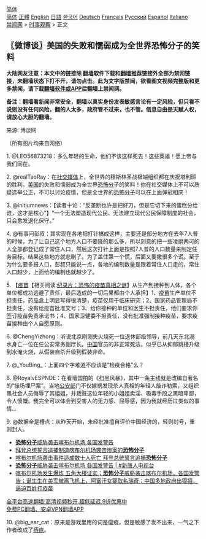  <!-- 面包屑导航 --> <div class="breadcrumb"><!-- GTranslate: https://gtranslate.io/ -->  <div class="switcher notranslate">  <div class="selected">  <a href="#" onclick="return false;"> 简体</a>  </div>  <div class="option">  <a href="https://www.bannedbook.org" onclick="doGTranslate('zh-CN|zh-CN');jQuery('div.switcher div.selected a').html(jQuery(this).html());return false;" title="简体中文" class="nturl selected"> 简体</a>  <a href="https://www.bannedbook.org/zh-tw/" onclick="doGTranslate('zh-CN|zh-TW');jQuery('div.switcher div.selected a').html(jQuery(this).html());return false;" title="繁體中文" class="nturl"> 正體</a>  <a href="https://www.bannedbook.org/en/" onclick="doGTranslate('zh-CN|en');jQuery('div.switcher div.selected a').html(jQuery(this).html());return false;" title="English" class="nturl"> English</a>  <a href="https://www.bannedbook.org/ja/" onclick="doGTranslate('zh-CN|ja');jQuery('div.switcher div.selected a').html(jQuery(this).html());return false;" title="日本語" class="nturl"> 日語</a>  <a href="https://www.bannedbook.org/ko/" onclick="doGTranslate('zh-CN|ko');jQuery('div.switcher div.selected a').html(jQuery(this).html());return false;" title="한국어" class="nturl"> 한국어</a>  <a href="https://www.bannedbook.org/de/" onclick="doGTranslate('zh-CN|de');jQuery('div.switcher div.selected a').html(jQuery(this).html());return false;" title="Deutsch" class="nturl"> Deutsch</a>  <a href="https://www.bannedbook.org/fr/" onclick="doGTranslate('zh-CN|fr');jQuery('div.switcher div.selected a').html(jQuery(this).html());return false;" title="Français" class="nturl"> Français</a>  <a href="https://www.bannedbook.org/ru/" onclick="doGTranslate('zh-CN|ru');jQuery('div.switcher div.selected a').html(jQuery(this).html());return false;" title="Русский" class="nturl"> Русский</a>  <a href="https://www.bannedbook.org/es/" onclick="doGTranslate('zh-CN|es');jQuery('div.switcher div.selected a').html(jQuery(this).html());return false;" title="Español" class="nturl"> Español</a>  <a href="https://www.bannedbook.org/it/" onclick="doGTranslate('zh-CN|it');jQuery('div.switcher div.selected a').html(jQuery(this).html());return false;" title="Italiano" class="nturl"> Italiano</a>  </div>  </div>      <div class='breadcrumb-sub'><!-- Breadcrumb NavXT 6.3.0 --> <a href="https://www.bannedbook.org/" class="home">禁闻网</a> &gt; <a href="https://www.bannedbook.org/bnews/ssgc/" class="category">时事观察</a> &gt; 正文</div></div><h2>〖微博谈〗美国的失败和懦弱成为全世界恐怖分子的笑料</h2> <p class="notice"><b>大陆网友注意：本文中的链接除 <a href="https://github.com/bannedbook/fanqiang" >翻墙</a>软件下载和<a href="https://github.com/killgcd/justmysocks/blob/master/README.md">翻墙推荐</a>链接外全部为禁网链接，未翻墙状态下打不开，请勿点击。此为文字版禁闻，欲看图文视频完整版和更多禁闻，请下载<a href="https://github.com/bannedbook/fanqiang">翻墙软件或APP</a>后翻墙上禁闻网。</p><p>备注：翻墙看新闻非常安全，翻墙以真实身份发表敏感言论有一定风险，但只看不说则没有任何风险，翻的人太多，政府管不过来，也不管。信息自由是天赋人权，请放心大胆的翻墙。</b></p>  <div class="entry"> <p>来源:&nbsp;博谈网                          </p> <p>（所有图片均来自网络）</p> <p></p> <p></p> <p></p>  <p></p> <p></p> <p></p> <p></p> <p></p>  <p></p> <p></p> <p>1. @LEO56873218：多么年轻的生命，他们不该这样死去！这些英雄！愿上帝与我们同在。</p> <p>2. @realTaoRay：在<a href="https://www.bannedbook.org/bnews/tag/%e7%a4%be%e4%ba%a4%e5%aa%92%e4%bd%93/" class="st_tag internal_tag" rel="tag" title="标签 社交媒体 下的日志">社交媒体</a>上，全世界的穆斯林圣战极端组织都在庆祝塔利班的胜利。<a href="https://www.bannedbook.org/bnews/tag/%e7%be%8e%e5%9b%bd/" class="st_tag internal_tag" rel="tag" title="标签 美国 下的日志">美国</a>的失败和懦弱成为全世界<a href="https://www.bannedbook.org/bnews/tag/%E6%81%90%E6%80%96%E5%88%86/" class="st_tag internal_tag" rel="tag" title="标签 恐怖分 下的日志">恐怖分</a>子的笑料！你在社交媒体上不可以质疑选举公正，不可以讨论疫情，但是全世界的<a href="https://www.bannedbook.org/bnews/tag/%e6%81%90%e6%80%96%e5%88%86%e5%ad%90/" class="st_tag internal_tag" rel="tag" title="标签 恐怖分子 下的日志">恐怖分子</a>可以在上面弹冠相庆！</p> <p>3. @initiumnews：【读者十论：“反垄断也许是把好刀，但是它切下来的蛋糕分给谁，这才是核心”】“一个无法塑造现代公民、无法建立现代公民保障制度的社会，只会愈发退化保守。”</p>  <p>4. @有事问彭叔：其实现在各地把打针搞成这样，主要还是部分地方在去年7人普的时候，为了让自己这个地方人口不要降的那么多，所以刻意的把一些凌磨两可的人全部都登记成了常住人口，然后这次打针上面是按照7人普的人口数量来制定任务目标，结果这些地方就悲剧了。为了盖住第一个慌，后面又要撒很多个谎。至于为什么要多报人口，彭叔只能说一点，各地的编制数量是跟着常住人口走的，常住人口越少，上面给的编制也就越少了。</p> <p>5. 【<span class='wp_keywordlink'><a href="https://www.bannedbook.org/bnews/tculture/20160630/551027.html" title="疫苗" target="_blank">疫苗</a></span>【相关阅读:<a href='https://www.bannedbook.org/bnews/topimagenews/20180408/925060.html' target='_blank'>纪录片：恐怖的疫苗真相之谜</a>】从生产到接种到人体，各个单位都成功逃避了责任，最后造成的一切后果都由个人承担】1、<a href="https://www.bannedbook.org/bnews/tag/%e7%96%ab%e8%8b%97/" class="st_tag internal_tag" rel="tag" title="标签 疫苗 下的日志">疫苗</a>生产单位不担责任，药品盒上明显写得很清楚，疫苗仅用于临床研究；2、国家药品管理局不担责任，没有给疫苗批准文号；3、给你接种的单位和医生不担责任，他们要求你签订疫苗免责承诺书；4、国家卫健委不担责任，没有批准强制接种疫苗，要求疫苗接种由个人自愿原则。</p> <p>6. @ChengYizhong：听说北京刚刚失火烧死一位退休部级领导，前几天东北溺水身亡一位在任公安常务副厅长。<span class='wp_keywordlink_affiliate'><a href="https://www.bannedbook.org/" title="中国" target="_blank">中国</a></span>官员的非正常死法，似乎已从抑郁跳楼升级到水淹火烧，从假装自杀升级到假装非命。</p> <p>7. @_YouBing_：上面四个字难道不应该是“检疫合格”么？</p> <p>8. @RoyalvESPNDE：在看墙国拍的《扫黑风暴》，其中一条主线就是改编自著名的“操场埋尸案”。当地<a href="https://www.bannedbook.org/bnews/tag/%e5%85%ac%e5%ae%89%e9%83%a8/" class="st_tag internal_tag" rel="tag" title="标签 公安部 下的日志">公安部</a>门不仅嫁祸发现杀人真相的年轻人敲诈勒索，又组织黑社会人员侮辱了其姐姐，并栽赃这位年轻的小姐姐卖淫、吸毒手段之黑暗卑鄙，令人愤慨。我完全可以体会到受害人的无力感、屈辱感，因为我就经历过类似的事情…</p>  <p>9. @数据全是槽点：从昨天开始，未经批准擅自评价中国经济的，轻则封号，重则封人。</p> <ul class='op-related-articles' title='相关阅读'> <li><a href='https://www.bannedbook.org/bnews/bannedvideo/20210827/1614292.html' target='_blank'><b>恐怖分子</b>威胁袭击喀布尔机场 各国发警告</a></li> <li><a href='https://www.bannedbook.org/bnews/worldnews/usa/20210827/1614194.html' target='_blank'>拜登总统誓言追捕制造喀布尔机场袭击惨案的<b>恐怖分子</b></a></li> <li><a href='https://www.bannedbook.org/bnews/worldnews/usa/20210827/1614117.html' target='_blank'>喀布尔机场袭击事件造成数十人死亡 拜登总统誓言追捕<b>恐怖分子</b></a></li> <li><a href='https://www.bannedbook.org/bnews/bannedvideo/20210827/1613968.html' target='_blank'><b>恐怖分子</b>威胁袭击喀布尔机场 各国发警告 | #新唐人电视台</a></li> <li><a href='https://www.bannedbook.org/bnews/bannedvideo/20210827/1613944.html' target='_blank'>喀布尔机场发生爆炸 五角大楼证实；<b>恐怖分子</b>威胁袭击喀布尔机场，各国发警告；诞生生在美军撤离飞机上，阿富汗女婴取名瑞奇；中国多地政府出狠招，逼迫百姓打疫苗</a></li> </ul> <p class="texttj"> <a href="https://github.com/bannedbook/fanqiang/wiki/V2ray%E6%9C%BA%E5%9C%BA" target="_blank">全平台高速翻墙:高清视频秒开,超低延迟,9折优惠中</a><br/> <a href="https://github.com/bannedbook/fanqiang/wiki/%E7%A6%81%E9%97%BB%E7%BD%91%E5%AE%89%E5%8D%93%E7%BF%BB%E5%A2%99%E6%96%B0%E9%97%BBAPP" target="_blank">免费PC翻墙、安卓VPN翻墙APP</a></p><p>10. @big_ear_cat：原来是游戏里用的词是瘟疫，但是敏感了发不出来，一气之下作者改成了<a href="https://www.bannedbook.org/bnews/tag/%e7%97%94%e7%96%ae/" class="st_tag internal_tag" rel="tag" title="标签 痔疮 下的日志">痔疮</a>。</p><a name='sharetosocial'></a>  <div style="margin-bottom:5px;padding-bottom:5px;clear:both"> <div id="archive-pix-1" class="banner-ads"> <!-- AuctionX Display platform tag START --> <div id="26318x728x90x621x_ADSLOT2" clicktrack="%%CLICK_URL_ESC%%"></div> <!-- AuctionX Display platform tag END --> </div> <div id="archive-pix-2" class="banner-ads"> <!-- AuctionX Display platform tag START --> <div id="26315x300x250x621x_ADSLOT2" clicktrack="%%CLICK_URL_ESC%%"></div> <!-- AuctionX Display platform tag END --> </div> </div>  <div id="archive-pix-1" class="banner-ads"> <!-- AuctionX Display platform tag START --> <div id="26318x728x90x621x_ADSLOT3" clicktrack="%%CLICK_URL_ESC%%"></div> <!-- AuctionX Display platform tag END --> </div> </div><!--END ENTRY--> 